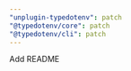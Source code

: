 ```yaml
---
"unplugin-typedotenv": patch
"@typedotenv/core": patch
"@typedotenv/cli": patch
---
```


Add README
